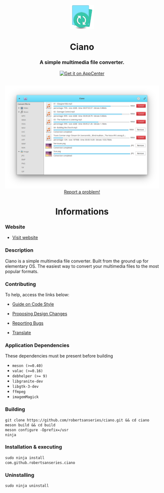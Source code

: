 <div align="center">
  <img class="center" width="80" height="78" src="data/images/com.github.robertsanseries.ciano.png" alt="Icon">
  <h1 align="center">Ciano</h1>
  <h3 align="center">A simple multimedia file converter.</h3>
  <a href="https://appcenter.elementary.io/com.github.robertsanseries.ciano" target="_blank">
    <img align="center" src="https://appcenter.elementary.io/badge.svg" alt="Get it on AppCenter">
    </a>
</div>

<br/>


<p align="center">
    <img src="data/images/screenshot.png" alt="Screenshot"> <br>
  <a href="https://github.com/robertsanseries/ciano/issues"> Report a problem! </a>
</p>

<div class="center">
  <h1 align="center"> Informations </h1>
</div>

### Website

- [Visit website](https://robertsanseries.github.io/ciano)

### Description

Ciano is a simple multimedia file converter. Built from the ground up for elementary OS. The easiest way to convert your multimedia files to the most popular formats.

### Contributing

To help, access the links below:

- [Guide on Code Style](https://github.com/robertsanseries/ciano/wiki/Guide-on-code-style)

- [Proposing Design Changes](https://github.com/robertsanseries/ciano/wiki/Proposing-Design-Changes)

- [Reporting Bugs](https://github.com/robertsanseries/ciano/wiki/Reporting-Bugs)

- [Translate](https://github.com/robertsanseries/ciano/wiki/Translate)


### Application Dependencies 
These dependencies must be present before building
 - `meson (>=0.40)`
 - `valac (>=0.16)`
 - `debhelper (>= 9)`
 - `libgranite-dev`
 - `libgtk-3-dev`
 - `ffmpeg`
 - `imagemMagick`
 
 ### Building

```
git clone https://github.com/robertsanseries/ciano.git && cd ciano
meson build && cd build
meson configure -Dprefix=/usr
ninja
```

### Installation & executing
```
sudo ninja install
com.github.robertsanseries.ciano
```

### Uninstalling

```
sudo ninja uninstall
```
